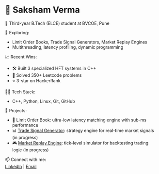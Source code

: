 # 👋 Saksham Verma

🎯 Third-year B.Tech (ELCE) student at BVCOE, Pune  

🚀 Exploring:
- Limit Order Books, Trade Signal Generators, Market Replay Engines
- Multithreading, latency profiling, dynamic programming

📈 Recent Wins:
- 🛠 Built 3 specialized HFT systems in C++
- 🧠 Solved 350+ Leetcode problems
- ⭐ 3-star on HackerRank

👨‍💻 Tech Stack:
- C++, Python, Linux, Git, GitHub

📂 Projects:
- 🔄 [Limit Order Book](https://github.com/yourusername/LOB-project): ultra-low latency matching engine with sub-ms performance
- 📊 [Trade Signal Generator](https://github.com/yourusername/trade-signals): strategy engine for real-time market signals (in progress)
- 🎮 [Market Replay Engine](https://github.com/yourusername/market-replay): tick-level simulator for backtesting trading logic (in progress)

📫 Connect with me:  
[LinkedIn](https://www.linkedin.com/in/saksham-verma-302271285/) | [Email](mailto:512sakshamverma@gmail.com)
